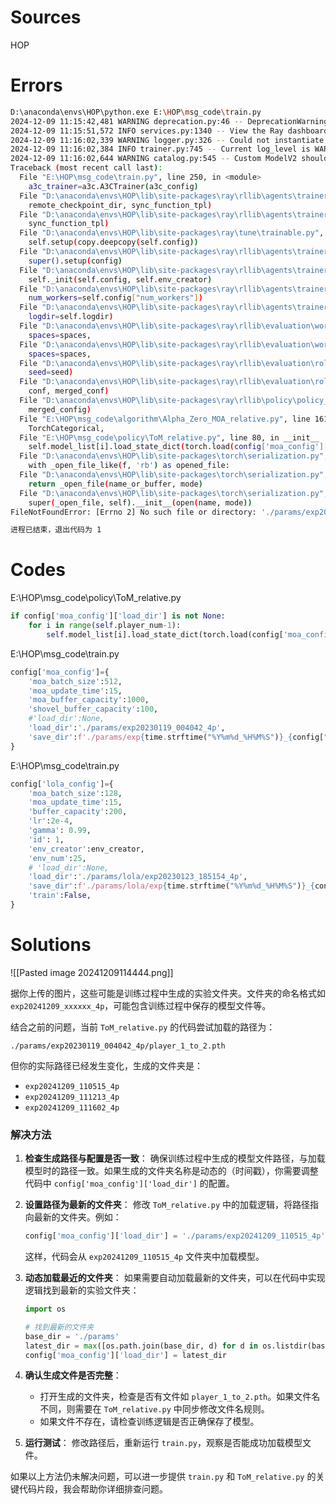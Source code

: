 
# Sources
HOP

# Errors
```bash
D:\anaconda\envs\HOP\python.exe E:\HOP\msg_code\train.py 
2024-12-09 11:15:42,481	WARNING deprecation.py:46 -- DeprecationWarning: `ray.rllib.utils.torch_ops.[...]` has been deprecated. Use `ray.rllib.utils.torch_utils.[...]` instead. This will raise an error in the future!
2024-12-09 11:15:51,572	INFO services.py:1340 -- View the Ray dashboard at http://127.0.0.1:8265
2024-12-09 11:16:02,339	WARNING logger.py:326 -- Could not instantiate JsonLogger: Circular reference detected.
2024-12-09 11:16:02,384	INFO trainer.py:745 -- Current log_level is WARN. For more information, set 'log_level': 'INFO' / 'DEBUG' or use the -v and -vv flags.
2024-12-09 11:16:02,644	WARNING catalog.py:545 -- Custom ModelV2 should accept all custom options as **kwargs, instead of expecting them in config['custom_model_config']!
Traceback (most recent call last):
  File "E:\HOP\msg_code\train.py", line 250, in <module>
    a3c_trainer=a3c.A3CTrainer(a3c_config)
  File "D:\anaconda\envs\HOP\lib\site-packages\ray\rllib\agents\trainer_template.py", line 103, in __init__
    remote_checkpoint_dir, sync_function_tpl)
  File "D:\anaconda\envs\HOP\lib\site-packages\ray\rllib\agents\trainer.py", line 662, in __init__
    sync_function_tpl)
  File "D:\anaconda\envs\HOP\lib\site-packages\ray\tune\trainable.py", line 121, in __init__
    self.setup(copy.deepcopy(self.config))
  File "D:\anaconda\envs\HOP\lib\site-packages\ray\rllib\agents\trainer_template.py", line 113, in setup
    super().setup(config)
  File "D:\anaconda\envs\HOP\lib\site-packages\ray\rllib\agents\trainer.py", line 764, in setup
    self._init(self.config, self.env_creator)
  File "D:\anaconda\envs\HOP\lib\site-packages\ray\rllib\agents\trainer_template.py", line 141, in _init
    num_workers=self.config["num_workers"])
  File "D:\anaconda\envs\HOP\lib\site-packages\ray\rllib\agents\trainer.py", line 1733, in _make_workers
    logdir=self.logdir)
  File "D:\anaconda\envs\HOP\lib\site-packages\ray\rllib\evaluation\worker_set.py", line 118, in __init__
    spaces=spaces,
  File "D:\anaconda\envs\HOP\lib\site-packages\ray\rllib\evaluation\worker_set.py", line 489, in _make_worker
    spaces=spaces,
  File "D:\anaconda\envs\HOP\lib\site-packages\ray\rllib\evaluation\rollout_worker.py", line 591, in __init__
    seed=seed)
  File "D:\anaconda\envs\HOP\lib\site-packages\ray\rllib\evaluation\rollout_worker.py", line 1552, in _build_policy_map
    conf, merged_conf)
  File "D:\anaconda\envs\HOP\lib\site-packages\ray\rllib\policy\policy_map.py", line 144, in create_policy
    merged_config)
  File "E:\HOP\msg_code\algorithm\Alpha_Zero_MOA_relative.py", line 161, in __init__
    TorchCategorical,
  File "E:\HOP\msg_code\policy\ToM_relative.py", line 80, in __init__
    self.model_list[i].load_state_dict(torch.load(config['moa_config']['load_dir']+f'/player_{self.my_id}_to_{self.model_id_list[i]+1}.pth'))
  File "D:\anaconda\envs\HOP\lib\site-packages\torch\serialization.py", line 771, in load
    with _open_file_like(f, 'rb') as opened_file:
  File "D:\anaconda\envs\HOP\lib\site-packages\torch\serialization.py", line 270, in _open_file_like
    return _open_file(name_or_buffer, mode)
  File "D:\anaconda\envs\HOP\lib\site-packages\torch\serialization.py", line 251, in __init__
    super(_open_file, self).__init__(open(name, mode))
FileNotFoundError: [Errno 2] No such file or directory: './params/exp20230119_004042_4p/player_1_to_2.pth'

进程已结束，退出代码为 1

```

# Codes
E:\HOP\msg_code\policy\ToM_relative.py
```python
if config['moa_config']['load_dir'] is not None:  
    for i in range(self.player_num-1):  
        self.model_list[i].load_state_dict(torch.load(config['moa_config']['load_dir']+f'/player_{self.my_id}_to_{self.model_id_list[i]+1}.pth'))
```

E:\HOP\msg_code\train.py
```python
config['moa_config']={  
    'moa_batch_size':512,  
    'moa_update_time':15,  
    'moa_buffer_capacity':1000,  
    'shovel_buffer_capacity':100,  
    #'load_dir':None,  
    'load_dir':'./params/exp20230119_004042_4p',  
    'save_dir':f'./params/exp{time.strftime("%Y%m%d_%H%M%S")}_{config["env_config"]["player_num"]}p'  
}
```

E:\HOP\msg_code\train.py
```python
config['lola_config']={  
    'moa_batch_size':128,  
    'moa_update_time':15,  
    'buffer_capacity':200,  
    'lr':2e-4,  
    'gamma': 0.99,  
    'id': 1,  
    'env_creator':env_creator,  
    'env_num':25,  
    # 'load_dir':None,  
    'load_dir':'./params/lola/exp20230123_185154_4p',  
    'save_dir':f'./params/lola/exp{time.strftime("%Y%m%d_%H%M%S")}_{config["env_config"]["player_num"]}p',  
    'train':False,  
}
```

# Solutions
![[Pasted image 20241209114444.png]]

据你上传的图片，这些可能是训练过程中生成的实验文件夹。文件夹的命名格式如 `exp20241209_xxxxxx_4p`，可能包含训练过程中保存的模型文件等。

结合之前的问题，当前 `ToM_relative.py` 的代码尝试加载的路径为：

```plaintext
./params/exp20230119_004042_4p/player_1_to_2.pth
```

但你的实际路径已经发生变化，生成的文件夹是：

- `exp20241209_110515_4p`
- `exp20241209_111213_4p`
- `exp20241209_111602_4p`

### 解决方法

1. **检查生成路径与配置是否一致**： 确保训练过程中生成的模型文件路径，与加载模型时的路径一致。如果生成的文件夹名称是动态的（时间戳），你需要调整代码中 `config['moa_config']['load_dir']` 的配置。
    
2. **设置路径为最新的文件夹**： 修改 `ToM_relative.py` 中的加载逻辑，将路径指向最新的文件夹。例如：
    
    ```python
    config['moa_config']['load_dir'] = './params/exp20241209_110515_4p'
    ```
    
    这样，代码会从 `exp20241209_110515_4p` 文件夹中加载模型。
    
3. **动态加载最近的文件夹**： 如果需要自动加载最新的文件夹，可以在代码中实现逻辑找到最新的实验文件夹：
    
    ```python
    import os
    
    # 找到最新的文件夹
    base_dir = './params'
    latest_dir = max([os.path.join(base_dir, d) for d in os.listdir(base_dir) if d.startswith('exp')], key=os.path.getmtime)
    config['moa_config']['load_dir'] = latest_dir
    ```
    
4. **确认生成文件是否完整**：
    
    - 打开生成的文件夹，检查是否有文件如 `player_1_to_2.pth`。如果文件名不同，则需要在 `ToM_relative.py` 中同步修改文件名规则。
    - 如果文件不存在，请检查训练逻辑是否正确保存了模型。
5. **运行测试**： 修改路径后，重新运行 `train.py`，观察是否能成功加载模型文件。
    

如果以上方法仍未解决问题，可以进一步提供 `train.py` 和 `ToM_relative.py` 的关键代码片段，我会帮助你详细排查问题。
